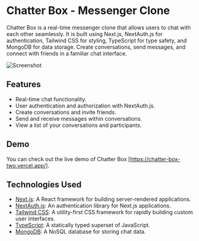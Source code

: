 # Chatter Box - Messenger Clone

Chatter Box is a real-time messenger clone that allows users to chat with each other seamlessly. It is built using Next.js, NextAuth.js for authentication, Tailwind CSS for styling, TypeScript for type safety, and MongoDB for data storage. Create conversations, send messages, and connect with friends in a familiar chat interface.

![Screenshot](screenshot.png)

## Features

- Real-time chat functionality.
- User authentication and authorization with NextAuth.js.
- Create conversations and invite friends.
- Send and receive messages within conversations.
- View a list of your conversations and participants.

## Demo

You can check out the live demo of Chatter Box [https://chatter-box-two.vercel.app/].

## Technologies Used

- [Next.js](https://nextjs.org/): A React framework for building server-rendered applications.
- [NextAuth.js](https://next-auth.js.org/): An authentication library for Next.js applications.
- [Tailwind CSS](https://tailwindcss.com/): A utility-first CSS framework for rapidly building custom user interfaces.
- [TypeScript](https://www.typescriptlang.org/): A statically typed superset of JavaScript.
- [MongoDB](https://www.mongodb.com/): A NoSQL database for storing chat data.

